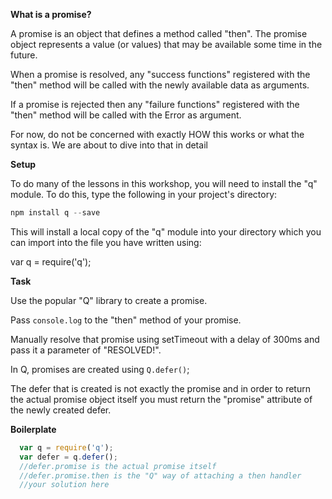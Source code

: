 <b>What is a promise?</b>

A promise is an object that defines a method called "then".
The promise object represents a value (or values) that may
be available some time in the future.  

When a promise is resolved, any "success functions" registered 
with the "then" method will be called with the newly available data as arguments.  

If a promise is rejected then any "failure functions" registered 
with the "then" method will be called with the Error as argument.

For now, do not be concerned with exactly HOW this works or what the syntax is.
We are about to dive into that in detail

<b>Setup</b>

To do many of the lessons in this workshop, you will need to install the "q" module.
To do this, type the following in your project's directory:

```js
npm install q --save
```

This will install a local copy of the "q" module into your directory which you can
import into the file you have written using:

var q = require('q');

<b>Task</b>

Use the popular "Q" library to create a promise.  

Pass `console.log` to the "then" method of your promise.

Manually resolve that promise using setTimeout with a delay of 300ms and pass
it a parameter of "RESOLVED!".

In Q, promises are created using `Q.defer()`;

The defer that is created is not exactly the promise and in order to return the actual
promise object itself you must return the "promise" attribute of the newly created defer.

<b>Boilerplate</b>

```js
  var q = require('q');
  var defer = q.defer(); 
  //defer.promise is the actual promise itself
  //defer.promise.then is the "Q" way of attaching a then handler
  //your solution here 
 ```
